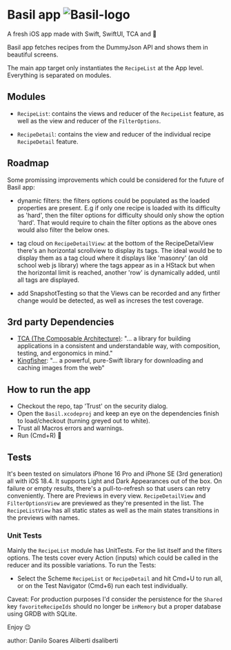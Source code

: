 # Basil app ![Basil-logo](https://github.com/user-attachments/assets/7c68233b-d6f1-438e-91f8-d68159fa4028)

A fresh iOS app made with Swift, SwiftUI, TCA and 💚

Basil app fetches recipes from the DummyJson API and shows them in beautiful screens. 

The main app target only instantiates the `RecipeList` at the App level.
Everything is separated on modules.

## Modules

- `RecipeList`: contains the views and reducer of the `RecipeList` feature,
as well as the view and reducer of the `FilterOptions`.

- `RecipeDetail`: contains the view and reducer of the individual recipe `RecipeDetail` feature.

## Roadmap

Some promissing improvements which could be considered for the future of Basil app:
- dynamic filters: the filters options could be populated as the loaded properties are present. E.g if only one recipe is loaded with its difficulty as 'hard', then the filter options for difficulty should only show the option 'hard'. That would require to chain the filter options as the above ones would also filter the below ones.

- tag cloud on `RecipeDetailView`: at the bottom of the RecipeDetaiView there's an horizontal scrollview to display its tags. The ideal would be to display them as a tag cloud where it displays like 'masonry' (an old school web js library) where the tags appear as in a HStack but when the horizontal limit is reached, another 'row' is dynamically added, until all tags are displayed.

- add SnapshotTesting so that the Views can be recorded and any firther change would be detected, as well as increses the test coverage.

## 3rd party Dependencies

- [TCA (The Composable Architecture)](https://github.com/pointfreeco/swift-composable-architecture): "... a library for building applications in a consistent and understandable way, with composition, testing, and ergonomics in mind."
- [Kingfisher](https://github.com/onevcat/Kingfisher): "... a powerful, pure-Swift library for downloading and caching images from the web"

## How to run the app

- Checkout the repo, tap 'Trust' on the security dialog.
- Open the `Basil.xcodeproj` and keep an eye on the dependencies finish to load/checkout (turning greyed out to white).
- Trust all Macros errors and warnings.
- Run (Cmd+R) 🚀

## Tests

It's been tested on simulators iPhone 16 Pro and iPhone SE (3rd generation) all with iOS 18.4.
It supports Light and Dark Appearances out of the box.
On failure or empty results, there's a pull-to-refresh so that users can retry conveniently.
There are Previews in every view. `RecipeDetailView` and `FilterOptionsView` are previewed as they're presented in the list. The `RecipeListView` has all static states as well as the main states transitions in the previews with names. 

### Unit Tests
Mainly the `RecipeList` module has UnitTests. For the list itself and the filters options.
The tests cover every Action (inputs) which could be called in the reducer and its possible variations.
To run the Tests:

- Select the Scheme `RecipeList` or `RecipeDetail` and hit Cmd+U to run all, or on the Test Navigator (Cmd+6) run each test individually.  

Caveat: For production purposes I'd consider the persistence for the `Shared` key `favoriteRecipeIds` should no longer be `inMemory` but a proper database using GRDB with SQLite.

Enjoy 😉

author: Danilo Soares Aliberti
dsaliberti


